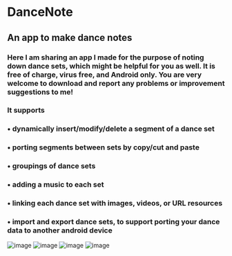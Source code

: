 # DanceNote
## An app to make dance notes

### Here I am sharing an app I made for the purpose of noting down dance sets, which might be helpful for you as well. It is free of charge, virus free, and Android only. You are very welcome to download and report any problems or improvement suggestions to me!
### It supports
### •       dynamically insert/modify/delete a segment of a dance set
### •       porting segments between sets by copy/cut and paste
### •       groupings of dance sets
### •       adding a music to each set
### •       linking each dance set with images, videos, or URL resources
### •       import and export dance sets, to support porting your dance data to another android device

![image](https://github.com/yuqish/DanceNote/blob/master/55621005_1889269764512545_7125507819607949312_o.jpg)
![image](https://github.com/yuqish/DanceNote/blob/master/55661527_1889269714512550_4227734054042075136_o.jpg)
![image](https://github.com/yuqish/DanceNote/blob/master/55803460_1889269717845883_7779694715326169088_o.jpg)
![image](https://github.com/yuqish/DanceNote/blob/master/55945079_1889269727845882_1280601583712731136_o.jpg)
